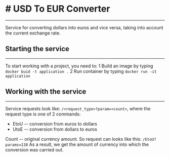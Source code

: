 # # USD To EUR Converter
___
Service for converting dollars into euros and vice versa, taking into account the current exchange rate.

## Starting the service
___
To start working with a project, you need to: 
   1 Build an image by typing ```docker buid -t application .``` 
   2 Run container by typing ```docker run -it application```

## Working with the service
___
Service requests look like: ```/<request_type>?param=<count>```, where the request type is one of 2 commands:
   - EtoU -- conversion from euros to dollars
   - UtoE -- conversion from dollars to euros

Count -- original currency amount. So request can looks like this: ```/EtoU?params=138```
As a result, we get the amount of currency into which the conversion was carried out.
